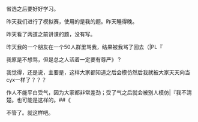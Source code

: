 省选之后要好好学习。

昨天我们进行了模拟赛，使用的是我的题。昨天睡得晚。

昨天看了两道之前讲课的题，没有写。

昨天我的一个朋友在一个50人群里骂我，结果被我骂了回去（|PL『

我原是不想骂，但是总之人活着一定要有尊严》？

我觉得，还是说，主要是，这样大家都知道之后会模仿然后我就被大家天天向当cyx一样了？？？

作人不能平白受气，因为大家都非常差劲；受了气之后就会被别人模仿|『我不清楚。也可能是这样的。##《

不管了。就这样吧。

<!--stackedit_data:
eyJoaXN0b3J5IjpbMTA1NTM4MjczNiwtMTQ2NDI0Nzc3OV19
-->